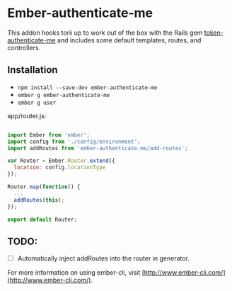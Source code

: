 # Ember-authenticate-me

This addon hooks torii up to work out of the box with the Rails gem [token-authenticate-me](https://github.com/inigo-llc/token_authenticate_me) and includes some default templates, routes, and controllers.

## Installation

* `npm install --save-dev ember-authenticate-me`
* `ember g ember-authenticate-me`
* `ember g user`

app/router.js:
````js

import Ember from 'ember';
import config from './config/environment';
import addRoutes from 'ember-authenticate-me/add-routes';

var Router = Ember.Router.extend({
  location: config.locationType
});

Router.map(function() {
  ...
  addRoutes(this);
});

export default Router;


````

## TODO:
 - [ ] Automatically inject addRoutes into the router in generator.

For more information on using ember-cli, visit [http://www.ember-cli.com/](http://www.ember-cli.com/).
